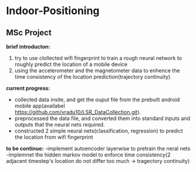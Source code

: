 # Indoor-Positioning

## MSc Project

**brief introducton:** 
1. try to use clollected wifi fingerprint to train a rough neural network to roughly predict the location of a mobile device
2. using the accelerometer and the magnetometer data to enhence the time consistency of the location prediction(trajectory continuity)

**current progress:**
- collected data insite, and get the ouput file from the prebuilt android mobile app(availabel https://github.com/vradu10/LSR_DataCollection.git). 
- preprocessed the data file, and converted them into standard inputs and outputs that the neural nets required.
- constructed 2 simple neural nets(classification, regression) to predict the location from wifi fingerprint

**to be continue:**
-implement autoencoder layerwise to pretrain the neral nets
-implemnet the hidden markov model to enforce time consistency(2 adjacent timestep's location do not differ too much -> tragectory continuity)


